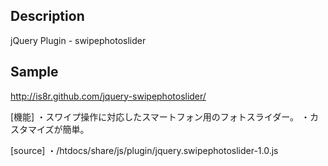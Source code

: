 Description
-----------
jQuery Plugin - swipephotoslider


Sample
------
[http://is8r.github.com/jquery-swipephotoslider/ ](http://is8r.github.com/jquery-swipephotoslider/ )

[機能]
・スワイプ操作に対応したスマートフォン用のフォトスライダー。
・カスタマイズが簡単。

[source]
・/htdocs/share/js/plugin/jquery.swipephotoslider-1.0.js

